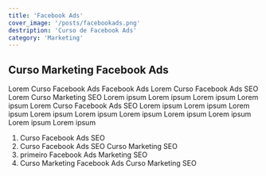 ```yaml
---
title: 'Facebook Ads'
cover_image: '/posts/facebookads.png'
destription: 'Curso de Facebook Ads'
category: 'Marketing'
---
```

## Curso Marketing Facebook Ads

Lorem Curso Facebook Ads Facebook Ads Lorem Curso Facebook Ads SEO Lorem Curso Marketing SEO Lorem ipsum Lorem ipsum Lorem ipsum Lorem ipsum Lorem Curso Facebook Ads SEO Lorem ipsum Lorem ipsum Lorem ipsum Lorem ipsum Lorem ipsum Lorem ipsum Lorem ipsum Lorem ipsum Lorem ipsum Lorem ipsum 

1. Curso Facebook Ads SEO
1. Curso Facebook Ads SEO Curso Marketing SEO
1. primeiro Facebook Ads Marketing SEO
1. Curso Marketing Facebook Ads Curso Marketing SEO
